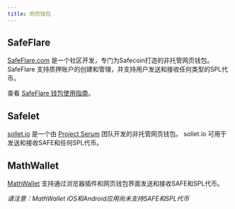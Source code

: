 ```yaml
---
title: 网页钱包
---
```


## SafeFlare
[SafeFlare.com](https://solflare.com/) 是一个社区开发，专门为Safecoin打造的非托管网页钱包。  SafeFlare 支持质押账户的创建和管理，并支持用户发送和接收任何类型的SPL代币。

查看 [SafeFlare 钱包使用指南](solflare.md)。

## Safelet
[sollet.io](https://www.sollet.io/) 是一个由 [Project Serum](https://projectserum.com/) 团队开发的非托管网页钱包。  sollet.io 可用于发送和接收SAFE和任何SPL代币。

## MathWallet

[MathWallet](https://mathwallet.org/) 支持通过浏览器插件和网页钱包界面发送和接收SAFE和SPL代币。

*请注意：MathWallet iOS和Android应用尚未支持SAFE和SPL代币*
